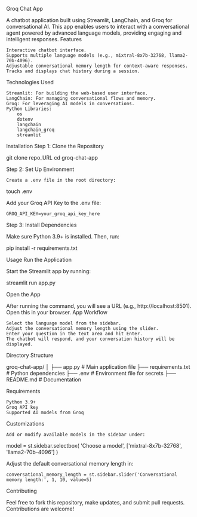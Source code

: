 Groq Chat App

A chatbot application built using Streamlit, LangChain, and Groq for conversational AI. This app enables users to interact with a conversational agent powered by advanced language models, providing engaging and intelligent responses.
Features

    Interactive chatbot interface.
    Supports multiple language models (e.g., mixtral-8x7b-32768, llama2-70b-4096).
    Adjustable conversational memory length for context-aware responses.
    Tracks and displays chat history during a session.

Technologies Used

    Streamlit: For building the web-based user interface.
    LangChain: For managing conversational flows and memory.
    Groq: For leveraging AI models in conversations.
    Python Libraries:
        os
        dotenv
        langchain
        langchain_groq
        streamlit

Installation
Step 1: Clone the Repository

git clone repo_URL
cd groq-chat-app

Step 2: Set Up Environment

    Create a .env file in the root directory:

touch .env

Add your Groq API Key to the .env file:

    GROQ_API_KEY=your_groq_api_key_here

Step 3: Install Dependencies

Make sure Python 3.9+ is installed. Then, run:

pip install -r requirements.txt

Usage
Run the Application

Start the Streamlit app by running:

streamlit run app.py

Open the App

After running the command, you will see a URL (e.g., http://localhost:8501). Open this in your browser.
App Workflow

    Select the language model from the sidebar.
    Adjust the conversational memory length using the slider.
    Enter your question in the text area and hit Enter.
    The chatbot will respond, and your conversation history will be displayed.

Directory Structure

groq-chat-app/
│
├── app.py                  # Main application file
├── requirements.txt        # Python dependencies
├── .env                    # Environment file for secrets
├── README.md               # Documentation

Requirements

    Python 3.9+
    Groq API key
    Supported AI models from Groq

Customizations

    Add or modify available models in the sidebar under:

model = st.sidebar.selectbox(
    'Choose a model',
    ['mixtral-8x7b-32768', 'llama2-70b-4096']
)

Adjust the default conversational memory length in:

    conversational_memory_length = st.sidebar.slider('Conversational memory length:', 1, 10, value=5)

Contributing

Feel free to fork this repository, make updates, and submit pull requests. Contributions are welcome!
